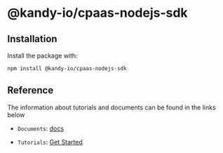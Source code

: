 # @kandy-io/cpaas-nodejs-sdk

## Installation

Install the package with:

```bash
npm install @kandy-io/cpaas-nodejs-sdk
```

## Reference

The information about tutorials and documents can be found in the links below

* `Documents`: [docs](https://kandy-io.github.io/kandy-cpaas-nodejs-sdk/docs)

* `Tutorials`:  [Get Started](https://Kandy-IO.github.io/kandy-cpaas-nodejs-sdk/tutorials/?KANDY=Kandy&KANDYFQDN=https://oauth-cpaas.att.com#/GetStarted)
